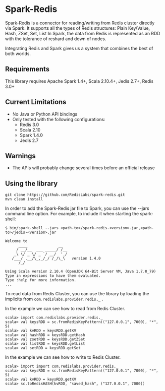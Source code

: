 # Spark-Redis

Spark-Redis is a connector for reading/writing from Redis cluster directly via Spark. It supports all the
types of Redis structures: Plain Key/Value, Hash, ZSet, Set, List
In Spark, the data from Redis is represented as an RDD with the tolerance of reshard and down of nodes.

Integrating Redis and Spark gives us a system that combines the best of both worlds.

## Requirements

This library requires Apache Spark 1.4+, Scala 2.10.4+, Jedis 2.7+, Redis 3.0+

## Current Limitations
* No Java or Python API bindings
* Only tested with the following configurations:
    - Redis 3.0
    - Scala 2.10
    - Spark 1.4.0
    - Jedis 2.7

## Warnings
* The APIs will probably change several times before an official release

## Using the library
```
git clone https://github.com/RedisLabs/spark-redis.git
mvn clean install
```
In order to add the Spark-Redis jar file to Spark, you can use the --jars command line option.
For example, to include it when starting the spark-shell:

```
$ bin/spark-shell --jars <path-to>/spark-redis-<version>.jar,<path-to>/jedis-<version>.jar

Welcome to
      ____              __
     / __/__  ___ _____/ /__
    _\ \/ _ \/ _ `/ __/  '_/
   /___/ .__/\_,_/_/ /_/\_\   version 1.4.0
      /_/

Using Scala version 2.10.4 (OpenJDK 64-Bit Server VM, Java 1.7.0_79)
Type in expressions to have them evaluated.
Type :help for more information.
...
```
To read data from Redis Cluster, you can use the library by loading the implicits from `com.redislabs.provider.redis._` .

In the example we can see how to read from Redis Cluster.
```
scala> import com.redislabs.provider.redis._
scala> val keysRDD = sc.fromRedisKeyPattern(("127.0.0.1", 7000), "*", 5)
scala> val kvRDD = keysRDD.getKV
scala> val hashRDD = keysRDD.getHash
scala> val zsetRDD = keysRDD.getZSet
scala> val listRDD = keysRDD.getList
scala> val setRDD = keysRDD.getSet
```

In the example we can see how to write to Redis Cluster.
```
scala> import import com.redislabs.provider.redis._
scala> val keysRDD = sc.fromRedisKeyPattern(("127.0.0.1", 7000), "*", 5)
scala> val kvRDD = keysRDD.getKV
scala> sc.toRedisHASH(kvRDD, "saved_hash", ("127.0.0.1", 7000))
```

